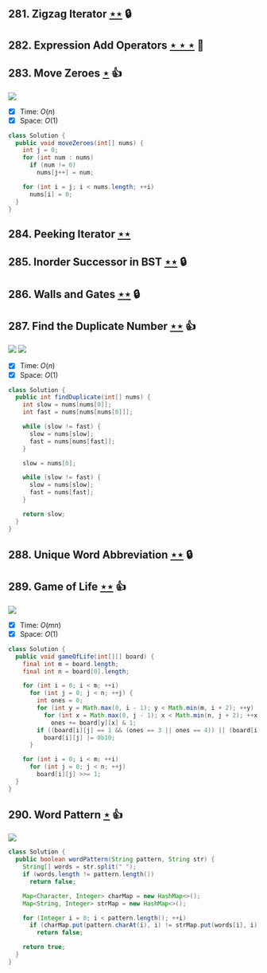 ## 281. Zigzag Iterator [$\star\star$](https://leetcode.com/problems/zigzag-iterator) 🔒

## 282. Expression Add Operators [$\star\star\star$](https://leetcode.com/problems/expression-add-operators) :muscle:

## 283. Move Zeroes [$\star$](https://leetcode.com/problems/move-zeroes) :thumbsup:

![](https://img.shields.io/badge/-Two%20Pointers-2EA9DF.svg?style=flat-square)

- [x] Time: $O(n)$
- [x] Space: $O(1)$

```java
class Solution {
  public void moveZeroes(int[] nums) {
    int j = 0;
    for (int num : nums)
      if (num != 0)
        nums[j++] = num;

    for (int i = j; i < nums.length; ++i)
      nums[i] = 0;
  }
}
```

## 284. Peeking Iterator [$\star\star$](https://leetcode.com/problems/peeking-iterator)

## 285. Inorder Successor in BST [$\star\star$](https://leetcode.com/problems/inorder-successor-in-bst) 🔒

## 286. Walls and Gates [$\star\star$](https://leetcode.com/problems/walls-and-gates) 🔒

## 287. Find the Duplicate Number [$\star\star$](https://leetcode.com/problems/find-the-duplicate-number) :thumbsup:

![](https://img.shields.io/badge/-Binary%20Search-1B813E.svg?style=flat-square) ![](https://img.shields.io/badge/-Two%20Pointers-2EA9DF.svg?style=flat-square)

- [x] Time: $O(n)$
- [x] Space: $O(1)$

```java
class Solution {
  public int findDuplicate(int[] nums) {
    int slow = nums[nums[0]];
    int fast = nums[nums[nums[0]]];

    while (slow != fast) {
      slow = nums[slow];
      fast = nums[nums[fast]];
    }

    slow = nums[0];

    while (slow != fast) {
      slow = nums[slow];
      fast = nums[fast];
    }

    return slow;
  }
}
```

## 288. Unique Word Abbreviation [$\star\star$](https://leetcode.com/problems/unique-word-abbreviation) 🔒

## 289. Game of Life [$\star\star$](https://leetcode.com/problems/game-of-life) :thumbsup:

![](https://img.shields.io/badge/-Simulation-6F3381.svg?style=flat-square)

- [x] Time: $O(mn)$
- [x] Space: $O(1)$

```java
class Solution {
  public void gameOfLife(int[][] board) {
    final int m = board.length;
    final int n = board[0].length;

    for (int i = 0; i < m; ++i)
      for (int j = 0; j < n; ++j) {
        int ones = 0;
        for (int y = Math.max(0, i - 1); y < Math.min(m, i + 2); ++y)
          for (int x = Math.max(0, j - 1); x < Math.min(n, j + 2); ++x)
            ones += board[y][x] & 1;
        if ((board[i][j] == 1 && (ones == 3 || ones == 4)) || (board[i][j] == 0 && ones == 3))
          board[i][j] |= 0b10;
      }

    for (int i = 0; i < m; ++i)
      for (int j = 0; j < n; ++j)
        board[i][j] >>= 1;
  }
}
```

## 290. Word Pattern [$\star$](https://leetcode.com/problems/word-pattern) :thumbsup:

![](https://img.shields.io/badge/-Hash%20Table-7BA23F.svg?style=flat-square)

```java
class Solution {
  public boolean wordPattern(String pattern, String str) {
    String[] words = str.split(" ");
    if (words.length != pattern.length())
      return false;

    Map<Character, Integer> charMap = new HashMap<>();
    Map<String, Integer> strMap = new HashMap<>();

    for (Integer i = 0; i < pattern.length(); ++i)
      if (charMap.put(pattern.charAt(i), i) != strMap.put(words[i], i))
        return false;

    return true;
  }
}
```
